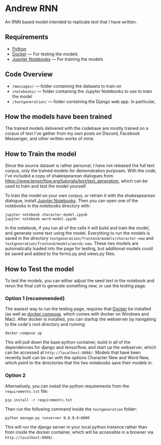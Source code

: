 # Andrew RNN
An RNN based model intended to replicate text that I have written.

## Requirements
- [Python](https://www.python.org/)
- [Docker](https://www.docker.com/products/docker-desktop) &mdash; For testing the models
- [Jupyter Notebooks](https://jupyter.org/) &mdash; For training the models

## Code Overview
- `/messages/` &mdash; folder containing the datasets to train on
- `/notebooks/` &mdash; folder containing the Jupyter Notebooks to use to train the model
- `/textgeneration/` &mdash; folder containing the Django web app. In particular, 

## How the models have been trained
The trained models delivered with the codebase are mostly trained on a corpus of text I've gather from my own posts on Discord, Facebook Messenger, and other written works of mine.

## How to Train the model
Since the source dataset is rather personal, I have not released the full text corpus, only the trained models for demonstration purposes. With the code, I've included a copy of shakespearean dialogues from https://www.tensorflow.org/tutorials/text/text_generation, which can be used to train and test the model yourself.

To train the model on your own corpus, or retrain it with the shakespearean dialogue, install [Jupyter Notebooks](https://jupyter.org/). Then you can open one of the notebooks in the notebooks directory with:

    jupyter notebook character-model.ipynb
    jupyter notebook word-model.ipynb
In the notebook, if you run all of the cells it will build and train the model, and generate some text using the model. Everything to run the models is saved in the directory `textgeneration/frontend/models/character-new` and `textgeneration/frontend/models/words-new`. These two models are automatically loaded into the page for testing, but additional models could be saved and added to the forms.py and views.py files.

## How to Test the model
To test the models, you can either adjust the seed text in the notebook and rerun the final cell to generate something new, or use the testing page.
### Option 1 (recommended)
The easiest way to run the testing page, requires that [Docker](https://www.docker.com/products/docker-desktop) be installed (as well as [docker compose](https://docs.docker.com/compose/install/), which comes with docker on Windows and Mac). After docker is installed, you can startup the webserver by navigating to the code's root directory and running:

    docker-compose up

This will pull down the base python container, build in all of the dependencies for django and tensorflow, and start up the webserver, which can be accessed at `http://localhost:8000/`. Models that have been recently built can be ran with the options Character New and Word New, which point to the directories that the two notebooks save their models in.
### Option 2
Alternatively, you can install the python requirements from the `requirements.txt` file:

    pip install -r requirements.txt
Then run the following command inside the `textgeneration` folder:

    python manage.py runserver 0.0.0.0:8000

This will run the django server in your local python instance rather than from inside the docker container, which will be accessible in a browser via `http://localhost:8000/`.